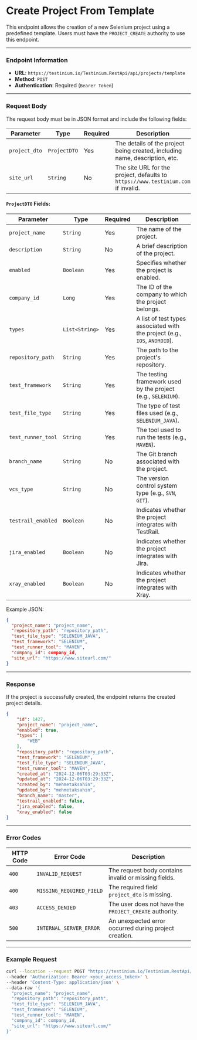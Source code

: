 # Create Project From Template

This endpoint allows the creation of a new Selenium project using a predefined template. Users must have the `PROJECT_CREATE` authority to use this endpoint.

***

### Endpoint Information

* **URL**: `https://testinium.io/Testinium.RestApi/api/projects/template`
* **Method**: `POST`
* **Authentication**: Required (`Bearer Token`)

***

### Request Body

The request body must be in JSON format and include the following fields:

| Parameter     | Type         | Required | Description                                                                       |
| ------------- | ------------ | -------- | --------------------------------------------------------------------------------- |
| `project_dto` | `ProjectDTO` | Yes      | The details of the project being created, including name, description, etc.       |
| `site_url`    | `String`     | No       | The site URL for the project, defaults to `https://www.testinium.com` if invalid. |

#### `ProjectDTO` Fields:

| Parameter          | Type           | Required | Description                                                                |
| ------------------ | -------------- | -------- | -------------------------------------------------------------------------- |
| `project_name`     | `String`       | Yes      | The name of the project.                                                   |
| `description`      | `String`       | No       | A brief description of the project.                                        |
| `enabled`          | `Boolean`      | Yes      | Specifies whether the project is enabled.                                  |
| `company_id`       | `Long`         | Yes      | The ID of the company to which the project belongs.                        |
| `types`            | `List<String>` | Yes      | A list of test types associated with the project (e.g., `IOS`, `ANDROID`). |
| `repository_path`  | `String`       | Yes      | The path to the project's repository.                                      |
| `test_framework`   | `String`       | Yes      | The testing framework used by the project (e.g., `SELENIUM`).              |
| `test_file_type`   | `String`       | Yes      | The type of test files used (e.g., `SELENIUM_JAVA`).                       |
| `test_runner_tool` | `String`       | Yes      | The tool used to run the tests (e.g., `MAVEN`).                            |
| `branch_name`      | `String`       | No       | The Git branch associated with the project.                                |
| `vcs_type`         | `String`       | No       | The version control system type (e.g., `SVN`, `GIT`).                      |
| `testrail_enabled` | `Boolean`      | No       | Indicates whether the project integrates with TestRail.                    |
| `jira_enabled`     | `Boolean`      | No       | Indicates whether the project integrates with Jira.                        |
| `xray_enabled`     | `Boolean`      | No       | Indicates whether the project integrates with Xray.                        |

Example JSON:

```json
{
  "project_name": "project_name",
  "repository_path": "repository_path",
  "test_file_type": "SELENIUM_JAVA",
  "test_framework": "SELENIUM",
  "test_runner_tool": "MAVEN",
  "company_id": company_id,
  "site_url": "https://www.siteurl.com/"
}
```

***

### Response

If the project is successfully created, the endpoint returns the created project details.

```json
{
    "id": 1427,
    "project_name": "project_name",
    "enabled": true,
    "types": [
        "WEB"
    ],
    "repository_path": "repository_path",
    "test_framework": "SELENIUM",
    "test_file_type": "SELENIUM_JAVA",
    "test_runner_tool": "MAVEN",
    "created_at": "2024-12-06T03:29:33Z",
    "updated_at": "2024-12-06T03:29:33Z",
    "created_by": "mehmetaksahin",
    "updated_by": "mehmetaksahin",
    "branch_name": "master",
    "testrail_enabled": false,
    "jira_enabled": false,
    "xray_enabled": false
}
```

***

### Error Codes

| HTTP Code | Error Code               | Description                                            |
| --------- | ------------------------ | ------------------------------------------------------ |
| `400`     | `INVALID_REQUEST`        | The request body contains invalid or missing fields.   |
| `400`     | `MISSING_REQUIRED_FIELD` | The required field `project_dto` is missing.           |
| `403`     | `ACCESS_DENIED`          | The user does not have the `PROJECT_CREATE` authority. |
| `500`     | `INTERNAL_SERVER_ERROR`  | An unexpected error occurred during project creation.  |

***

### Example Request

```bash
curl --location --request POST "https://testinium.io/Testinium.RestApi/api/projects/template" \
--header 'Authorization: Bearer <your_access_token>' \
--header 'Content-Type: application/json' \
--data-raw '{
  "project_name": "project_name",
  "repository_path": "repository_path",
  "test_file_type": "SELENIUM_JAVA",
  "test_framework": "SELENIUM",
  "test_runner_tool": "MAVEN",
  "company_id": company_id,
  "site_url": "https://www.siteurl.com/"
}'
```
